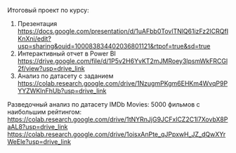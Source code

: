 Итоговый проект по курсу:
1. Презентация
  https://docs.google.com/presentation/d/1uAFbb0TovlTNlQ61izFz2lCRQfIKnXni/edit?usp=sharing&ouid=100083834402036801121&rtpof=true&sd=true
2. Интерактивный отчет в Power BI
  https://drive.google.com/file/d/1P5v2H6YvKT2mJMRoey3lpsmWkFRCGl2f/view?usp=drive_link
3.  Анализ по датасету c заданием
  https://colab.research.google.com/drive/1NzugmPKgm6EHKm4WvqP9PYYZWKlnFhUb?usp=drive_link

Разведочный анализ по датасету IMDb Movies: 5000 фильмов с наибольшим рейтингом:
  https://colab.research.google.com/drive/1tNYRnJjG9JCFxlCZ2C1l7XovbX8PaAL8?usp=drive_link
  https://colab.research.google.com/drive/1oisxAnPte_qJPpxwH_JZ_dQwXYrWeEle?usp=drive_link
